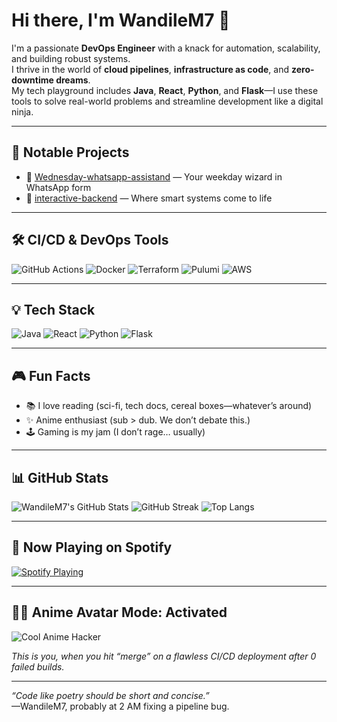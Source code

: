 # Hi there, I'm WandileM7 👋


I'm a passionate **DevOps Engineer** with a knack for automation, scalability, and building robust systems.  
I thrive in the world of **cloud pipelines**, **infrastructure as code**, and **zero-downtime dreams**.  
My tech playground includes **Java**, **React**, **Python**, and **Flask**—I use these tools to solve real-world problems and streamline development like a digital ninja.

---

## 🚀 Notable Projects
- 🔮 [Wednesday-whatsapp-assistand](https://github.com/WandileM7/Wednesday-whatsapp-assistand) — Your weekday wizard in WhatsApp form  
- 🧠 [interactive-backend](https://github.com/WandileM7/interactive-backend) — Where smart systems come to life

---

## 🛠️ CI/CD & DevOps Tools

![GitHub Actions](https://img.shields.io/badge/GitHub%20Actions-CI%2FCD-blue?style=for-the-badge&logo=githubactions&logoColor=white)
![Docker](https://img.shields.io/badge/Docker-Aqua?style=for-the-badge&logo=docker&logoColor=white)
![Terraform](https://img.shields.io/badge/Terraform-5C4EE5?style=for-the-badge&logo=terraform&logoColor=white)
![Pulumi](https://img.shields.io/badge/Pulumi-8A3391?style=for-the-badge&logo=pulumi&logoColor=white)
![AWS](https://img.shields.io/badge/AWS-F29111?style=for-the-badge&logo=amazonaws&logoColor=white)

---

## 💡 Tech Stack

![Java](https://img.shields.io/badge/Java-ED8B00?style=for-the-badge&logo=java&logoColor=white)
![React](https://img.shields.io/badge/React-20232A?style=for-the-badge&logo=react&logoColor=61DAFB)
![Python](https://img.shields.io/badge/Python-3776AB?style=for-the-badge&logo=python&logoColor=white)
![Flask](https://img.shields.io/badge/Flask-000000?style=for-the-badge&logo=flask&logoColor=white)

---

## 🎮 Fun Facts

- 📚 I love reading (sci-fi, tech docs, cereal boxes—whatever’s around)
- ✨ Anime enthusiast (sub > dub. We don’t debate this.)
- 🕹️ Gaming is my jam (I don’t rage… usually)

---

## 📊 GitHub Stats

![WandileM7's GitHub Stats](https://github-readme-stats.vercel.app/api?username=WandileM7&show_icons=true&theme=radical)
![GitHub Streak](https://github-readme-streak-stats.herokuapp.com/?user=WandileM7&theme=radical)
![Top Langs](https://github-readme-stats.vercel.app/api/top-langs/?username=WandileM7&layout=compact&theme=radical)

---

## 🎵 Now Playing on Spotify

[![Spotify Playing](https://spotify-github-profile.kittinanx.com/api/view.svg?uid=2d596d6rv8pzgvv54j8cia5lf&cover_image=true&theme=compact&show_offline=true&background_color=121212&interchange=true)](https://spotify-github-profile.kittinanx.com/api/view.svg?uid=2d596d6rv8pzgvv54j8cia5lf&redirect=true)

---

## 🧙‍♂️ Anime Avatar Mode: Activated

![Cool Anime Hacker](https://media.tenor.com/ZgX-IpEz3kEAAAAd/akudama-drive-hacker.gif)

*This is you, when you hit “merge” on a flawless CI/CD deployment after 0 failed builds.*

---

_“Code like poetry should be short and concise.”_  
—WandileM7, probably at 2 AM fixing a pipeline bug.
